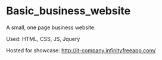 # Basic_business_website
A small, one page business website.

Used: HTML, CSS, JS, Jquery

Hosted for showcase: http://it-company.infinityfreeapp.com/

